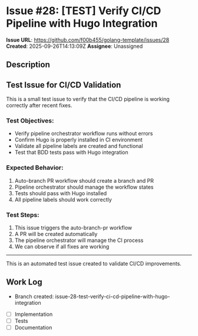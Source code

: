 # Issue #28: [TEST] Verify CI/CD Pipeline with Hugo Integration

**Issue URL**: https://github.com/f00b455/golang-template/issues/28
**Created**: 2025-09-26T14:13:09Z
**Assignee**: Unassigned

## Description
## Test Issue for CI/CD Validation

This is a small test issue to verify that the CI/CD pipeline is working correctly after recent fixes.

### Test Objectives:
- Verify pipeline orchestrator workflow runs without errors
- Confirm Hugo is properly installed in CI environment
- Validate all pipeline labels are created and functional
- Test that BDD tests pass with Hugo integration

### Expected Behavior:
1. Auto-branch PR workflow should create a branch and PR
2. Pipeline orchestrator should manage the workflow states
3. Tests should pass with Hugo installed
4. All pipeline labels should work correctly

### Test Steps:
1. This issue triggers the auto-branch-pr workflow
2. A PR will be created automatically
3. The pipeline orchestrator will manage the CI process
4. We can observe if all fixes are working

---
This is an automated test issue created to validate CI/CD improvements.

## Work Log
- Branch created: issue-28-test-verify-ci-cd-pipeline-with-hugo-integration
- [ ] Implementation
- [ ] Tests
- [ ] Documentation
